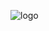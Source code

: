 ![logo](https://user-images.githubusercontent.com/7228512/52184175-8d82da80-2818-11e9-88ed-9f09fd6bd210.png)

